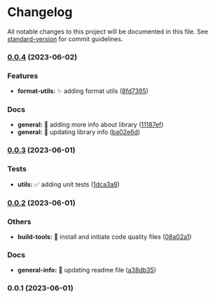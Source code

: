 # Changelog

All notable changes to this project will be documented in this file. See [standard-version](https://github.com/conventional-changelog/standard-version) for commit guidelines.

### [0.0.4](https://github.com/PoulaHelmy/angular-lib-test/compare/v0.0.3...v0.0.4) (2023-06-02)


### Features

* **format-utils:** :sparkles: adding format utils ([8fd7395](https://github.com/PoulaHelmy/angular-lib-test/commit/8fd739598e4b5aac259bae176ba905033b8402a7))


### Docs

* **general:** :memo: adding more info about library ([11187ef](https://github.com/PoulaHelmy/angular-lib-test/commit/11187ef799d6e0e86b4d6e8cde9ca72cb78fb89b))
* **general:** :memo: updating library info ([ba02e6d](https://github.com/PoulaHelmy/angular-lib-test/commit/ba02e6d802d7f611c3b6a64e1a77a027744386e5))

### [0.0.3](https://github.com/PoulaHelmy/angular-lib-test/compare/v0.0.2...v0.0.3) (2023-06-01)


### Tests

* **utils:** :white_check_mark: adding unit tests ([1dca3a9](https://github.com/PoulaHelmy/angular-lib-test/commit/1dca3a9316be5da1436f23dd04bc9453b17f0cae))

### [0.0.2](https://github.com/PoulaHelmy/angular-lib-test/compare/v0.0.1...v0.0.2) (2023-06-01)


### Others

* **build-tools:** :hammer: install and initiate code quality files ([08a02a1](https://github.com/PoulaHelmy/angular-lib-test/commit/08a02a193f0de004b297d0b6696a5ba7f90f0df6))


### Docs

* **general-info:** :memo: updating readme file ([a38db35](https://github.com/PoulaHelmy/angular-lib-test/commit/a38db356ab1cf271ab8a79b494bd11065a30de41))

### 0.0.1 (2023-06-01)
